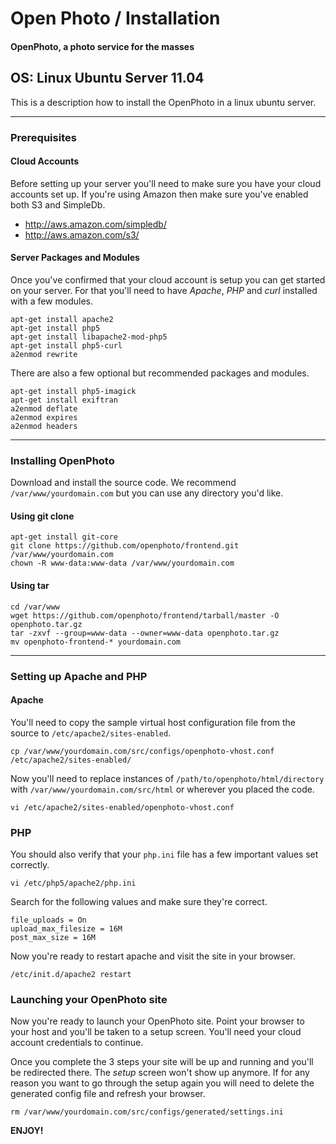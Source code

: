 Open Photo / Installation
=======================
#### OpenPhoto, a photo service for the masses

## OS: Linux Ubuntu Server 11.04
This is a description how to install the OpenPhoto in a linux ubuntu server.

----------------------------------------

### Prerequisites

#### Cloud Accounts

Before setting up your server you'll need to make sure you have your cloud accounts set up. If you're using Amazon then make sure you've enabled both S3 and SimpleDb.

* http://aws.amazon.com/simpledb/
* http://aws.amazon.com/s3/

#### Server Packages and Modules
Once you've confirmed that your cloud account is setup you can get started on your server. For that you'll need to have _Apache_, _PHP_ and _curl_ installed with a few modules.

    apt-get install apache2
    apt-get install php5
    apt-get install libapache2-mod-php5
    apt-get install php5-curl
    a2enmod rewrite

There are also a few optional but recommended packages and modules.

    apt-get install php5-imagick
    apt-get install exiftran
    a2enmod deflate
    a2enmod expires
    a2enmod headers

----------------------------------------

### Installing OpenPhoto

Download and install the source code. We recommend `/var/www/yourdomain.com` but you can use any directory you'd like.

#### Using git clone

    apt-get install git-core
    git clone https://github.com/openphoto/frontend.git /var/www/yourdomain.com
    chown -R www-data:www-data /var/www/yourdomain.com

#### Using tar

    cd /var/www
    wget https://github.com/openphoto/frontend/tarball/master -O openphoto.tar.gz
    tar -zxvf --group=www-data --owner=www-data openphoto.tar.gz
    mv openphoto-frontend-* yourdomain.com

----------------------------------------

### Setting up Apache and PHP

#### Apache

You'll need to copy the sample virtual host configuration file from the source to `/etc/apache2/sites-enabled`.

    cp /var/www/yourdomain.com/src/configs/openphoto-vhost.conf /etc/apache2/sites-enabled/

Now you'll need to replace instances of `/path/to/openphoto/html/directory` with `/var/www/yourdomain.com/src/html` or wherever you placed the code.

    vi /etc/apache2/sites-enabled/openphoto-vhost.conf

### PHP

You should also verify that your `php.ini` file has a few important values set correctly.

    vi /etc/php5/apache2/php.ini

Search for the following values and make sure they're correct.

    file_uploads = On
    upload_max_filesize = 16M
    post_max_size = 16M

Now you're ready to restart apache and visit the site in your browser.

    /etc/init.d/apache2 restart

### Launching your OpenPhoto site

Now you're ready to launch your OpenPhoto site. Point your browser to your host and you'll be taken to a setup screen. You'll need your cloud account credentials to continue.

Once you complete the 3 steps your site will be up and running and you'll be redirected there. The _setup_ screen won't show up anymore. If for any reason you want to go through the setup again you will need to delete the generated config file and refresh your browser.

    rm /var/www/yourdomain.com/src/configs/generated/settings.ini

**ENJOY!**